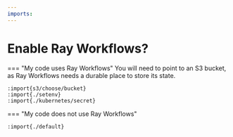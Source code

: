 ```yaml
---
imports:
---
```


# Enable Ray Workflows?

=== "My code uses Ray Workflows"
    You will need to point to an S3 bucket, as Ray Workflows needs a durable place to store its state.
    
    :import{s3/choose/bucket}
    :import{./setenv}
    :import{./kubernetes/secret}

=== "My code does not use Ray Workflows"

    :import{./default}
